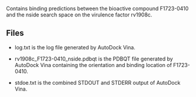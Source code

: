 Contains binding predictions between the bioactive compound F1723-0410 and the nside search space on the virulence factor rv1908c.

## Files

- log.txt is the log file generated by AutoDock Vina.

- rv1908c_F1723-0410_nside.pdbqt is the PDBQT file generated by AutoDock Vina containing the orientation and binding location of F1723-0410.

- stdoe.txt is the combined STDOUT and STDERR output of AutoDock Vina.

